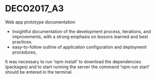 # DECO2017_A3

Web app prototype documentation

- Insightful documentation of the development process, iterations, and improvements, with a strong emphasis on lessons learned and best practices. 
- easy-to-follow outline of application configuration and deployment procedures,

It was necessary to run 'npm install' to download the dependencies (packages) and to start running the server the command 'npm run start' should be entered in the terminal. 